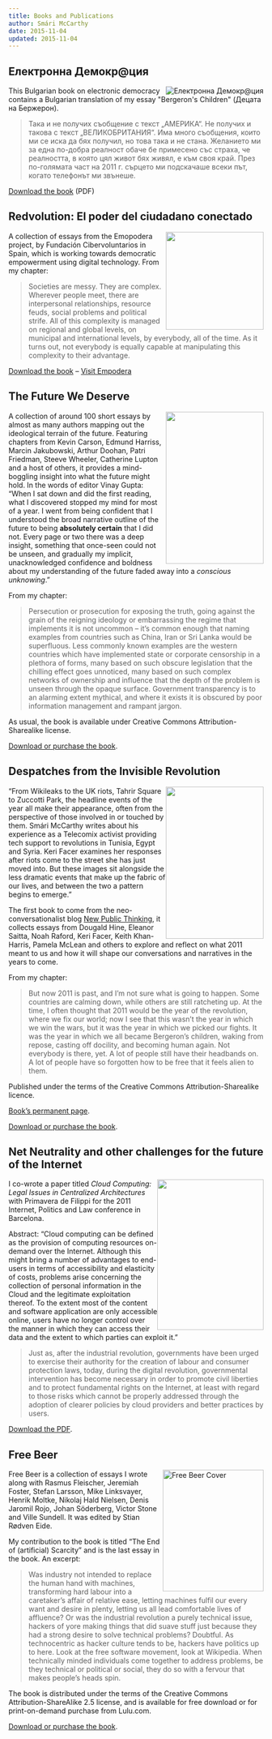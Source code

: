 ```yaml
---
title: Books and Publications
author: Smári McCarthy
date: 2015-11-04
updated: 2015-11-04
---
```


## Електронна Демокр@ция

[<img class="size-full" style="float:right;" title="Електронна Демокр@ция" src="http://www.initiative.bg/wp-content/uploads/2015/03/korica-208x300.png"/>][12]

This Bulgarian book on electronic democracy contains a Bulgarian translation
of my essay "Bergeron's Children" (Децата на Бержерон).

> Така и не получих съобщение с текст „АМЕРИКА“. Не получих и такова с текст „ВЕЛИКОБРИТАНИЯ“. Има много съобщения, които ми се иска да бях получил, но това така и не стана. Желанието ми за една по-добра реалност обаче бе примесено със страха, че реалността, в която цял живот бях живял, е към своя край. През по-голямата част на 2011 г. сърцето ми подскачаше всеки път, когато телефонът ми звънеше. 

[Download the book](http://www.initiative.bg/wp-content/uploads/2015/03/%D0%95%D0%BB%D0%B5%D0%BA%D1%82%D1%80%D0%BE%D0%BD%D0%BD%D0%B0-%D0%B4%D0%B5%D0%BC%D0%BE%D0%BA%D1%80%D0%B0%D1%86%D0%B8%D1%8F-%D0%9A%D0%9D%D0%98%D0%93%D0%90.pdf) (PDF)

## Redvolution: El poder del ciudadano conectado

[<img class="size-full" style="float: right;" title="empodera" src="http://www.smarimccarthy.is/wp-content/uploads/2009/11/empodera.jpg" alt="" width="193" />][1] A collection of essays from the Emopodera project, by Fundación Cibervoluntarios in Spain, which is working towards democratic empowerment using digital technology. From my chapter:

> Societies are messy. They are complex. Wherever people meet, there are interpersonal relationships, resource feuds, social problems and political strife. All of this complexity is managed on regional and global levels, on municipal and international levels, by everybody, all of the time. As it turns out, not everybody is equally capable at manipulating this complexity to their advantage.

[Download the book][2] &#8211; [Visit Empodera][3]



## The Future We Deserve

[<img class="size-medium alignright" style="border-style: initial; float: right; border-color: initial;" title="thefwd_cover" src="http://www.smarimccarthy.is/wp-content/uploads/2009/11/thefwd_cover-193x300.png" alt="" width="193" height="300" />][4]

A collection of around 100 short essays by almost as many authors mapping out the ideological terrain of the future. Featuring chapters from Kevin Carson, Edmund Harriss, Marcin Jakubowski, Arthur Doohan, Patri Friedman, Steeve Wheeler, Catherine Lupton and a host of others, it provides a mind-boggling insight into what the future might hold. In the words of editor Vinay Gupta: &#8220;When I sat down and did the first reading, what I discovered stopped my mind for most of a year. I went from being confident that I understood the broad narrative outline of the future to being **absolutely certain** that I did not. Every page or two there was a deep insight, something that once-seen could not be unseen, and gradually my implicit, unacknowledged confidence and boldness about my understanding of the future faded away into a *conscious unknowing*.&#8221;

From my chapter:

> Persecution or prosecution for exposing the truth, going against the grain of the reigning ideology or embarrassing the regime that implements it is not uncommon &#8211; it&#8217;s common enough that naming examples from countries such as China, Iran or Sri Lanka would be superfluous. Less commonly known examples are the western countries which have implemented state or corporate censorship in a plethora of forms, many based on such obscure legislation that the chilling effect goes unnoticed, many based on such complex networks of ownership and influence that the depth of the problem is unseen through the opaque surface. Government transparency is to an alarming extent mythical, and where it exists it is obscured by poor information management and rampant jargon.

As usual, the book is available under Creative Commons Attribution-Sharealike license.

[Download or purchase the book][5].



## Despatches from the Invisible Revolution

[<img class="size-medium alignright" style="float: right; border-style: initial; border-color: initial;" title="despatches_cover" src="http://www.smarimccarthy.is/wp-content/uploads/2009/11/despatches_cover-193x300.png" alt="" width="193" height="300" />][6]

&#8220;From Wikileaks to the UK riots, Tahrir Square to Zuccotti Park, the headline events of the year all make their appearance, often from the perspective of those involved in or touched by them. Smári McCarthy writes about his experience as a Telecomix activist providing tech support to revolutions in Tunisia, Egypt and Syria. Keri Facer examines her responses after riots come to the street she has just moved into. But these images sit alongside the less dramatic events that make up the fabric of our lives, and between the two a pattern begins to emerge.&#8221;

The first book to come from the neo-conversationalist blog [New Public Thinking][7], it collects essays from Dougald Hine, Eleanor Saitta, Noah Raford, Keri Facer, Keith Khan-Harris, Pamela McLean and others to explore and reflect on what 2011 meant to us and how it will shape our conversations and narratives in the years to come.

From my chapter:

> But now 2011 is past, and I’m not sure what is going to happen. Some countries are calming down, while others are still ratcheting up. At the time, I often thought that 2011 would be the year of the revolution, where we fix our world; now I see that this wasn’t the year in which we win the wars, but it was the year in which we picked our fights. It was the year in which we all became Bergeron’s children, waking from repose, casting off docility, and becoming human again. Not everybody is there, yet. A lot of people still have their headbands on. A lot of people have so forgotten how to be free that it feels alien to them.

Published under the terms of the Creative Commons Attribution-Sharealike licence.

[Book&#8217;s permanent page][8].

[Download or purchase the book][9].



## Net Neutrality and other challenges for the future of the Internet

<img class="alignright" style="float: right;" src="http://edcp.uoc.edu/img/idp2011_proceedings.png" alt="" width="210" height="297" />I co-wrote a paper titled *Cloud Computing: Legal Issues in Centralized Architectures* with Primavera de Filippi for the 2011 Internet, Politics and Law conference in Barcelona.

Abstract: &#8220;Cloud computing can be defined as the provision of computing resources on-demand over the Internet. Although this might bring a number of advantages to end-users in terms of accessibility and elasticity of costs, problems arise concerning the collection of personal information in the Cloud and the legitimate exploitation thereof. To the extent most of the content and software application are only accessible online, users have no longer control over the manner in which they can access their data and the extent to which parties can exploit it.&#8221;

>   Just as, after the industrial revolution, governments have been urged to exercise their authority for the creation of labour and consumer protection laws, today, during the digital revolution, governmental intervention has become necessary in order to promote civil liberties and to protect fundamental rights on the Internet, at least with regard to those risks which cannot be properly addressed through the adoption of clearer policies by cloud providers and better practices by users.

[Download the PDF][10].



## Free Beer

<img class="size-medium alignright" style="float:right;" title="Free Beer Cover" src="http://www.smarimccarthy.is/wp-content/uploads/2009/11/freebeercover-249x300.png" alt="Free Beer Cover" width="199" height="240" />Free Beer is a collection of essays I wrote along with Rasmus Fleischer, Jeremiah Foster, Stefan Larsson, Mike Linksvayer, Henrik Moltke, Nikolaj Hald Nielsen, Denis Jaromil Rojo, Johan Söderberg, Victor Stone and Ville Sundell. It was edited by Stian Rødven Eide.

My contribution to the book is titled &#8220;The End of (artificial) Scarcity&#8221; and is the last essay in the book. An excerpt:

> Was industry not intended to replace the human hand with machines, transforming hard labour into a caretaker&#8217;s affair of relative ease, letting machines fulfil our every want and desire in plenty, letting us all lead comfortable lives of affluence? Or was the industrial revolution a purely technical issue, hackers of yore making things that did suave stuff just because they had a strong desire to solve technical problems? Doubtful. As technocentric as hacker culture tends to be, hackers have politics up to here. Look at the free software movement, look at Wikipedia. When technically minded individuals come together to address problems, be they technical or political or social, they do so with a fervour that makes people&#8217;s heads spin.

The book is distributed under the terms of the Creative Commons Attribution-ShareAlike 2.5 license, and is available for free download or for print-on-demand purchase from Lulu.com.

[Download or purchase the book][11].

 [1]: http://www.smarimccarthy.is/wp-content/uploads/2009/11/empodera.jpg
 [2]: http://empodera.s3.amazonaws.com/public/downloads/libro-empodera-org.pdf
 [3]: http://empodera.org/
 [4]: http://www.smarimccarthy.com/wp-content/uploads/2009/11/thefwd_cover.png
 [5]: https://pediapress.com/books/show/3c256c75985a759de6bd4bf56841d3/
 [6]: http://www.smarimccarthy.com/wp-content/uploads/2009/11/despatches_cover.png
 [7]: http://newpublicthinkers.org
 [8]: http://newpublicthinkers.org/?page_id=127
 [9]: https://pediapress.com/books/show/07ebb0bdddb0412af5bfc25bc35d2a/
 [10]: http://edcp.uoc.edu/symposia/idp2011/proceedings/?lang=en
 [11]: http://www.lulu.com/product/paperback/free-beer-10/18626404
 [12]: http://www.initiative.bg/wp-content/uploads/2015/03/korica-208x300.png
